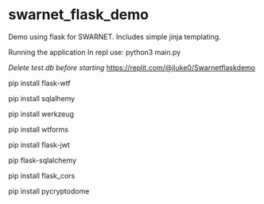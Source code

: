 # swarnet_flask_demo
Demo using flask for SWARNET. Includes simple jinja templating.

Running the application
In repl use:  python3 main.py

*Delete test.db before starting*
https://replit.com/@jluke0/Swarnetflaskdemo


pip install flask-wtf

pip install sqlalhemy

pip install werkzeug

pip install wtforms

pip install flask-jwt

pip flask-sqlalchemy

pip install flask_cors

pip install pycryptodome
